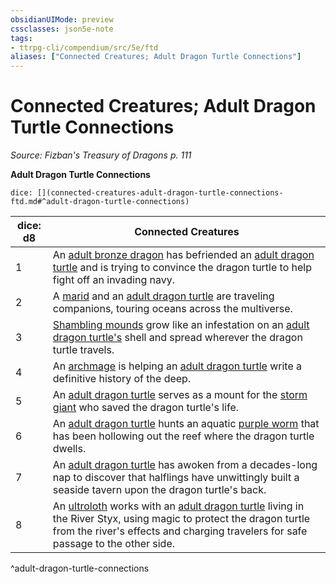 ```yaml
---
obsidianUIMode: preview
cssclasses: json5e-note
tags:
- ttrpg-cli/compendium/src/5e/ftd
aliases: ["Connected Creatures; Adult Dragon Turtle Connections"]
---
```

# Connected Creatures; Adult Dragon Turtle Connections
*Source: Fizban's Treasury of Dragons p. 111* 

**Adult Dragon Turtle Connections**

`dice: [](connected-creatures-adult-dragon-turtle-connections-ftd.md#^adult-dragon-turtle-connections)`

| dice: d8 | Connected Creatures |
|----------|---------------------|
| 1 | An [adult bronze dragon](adult-bronze-dragon.md) has befriended an [adult dragon turtle](dragon-turtle.md) and is trying to convince the dragon turtle to help fight off an invading navy. |
| 2 | A [marid](marid.md) and an [adult dragon turtle](dragon-turtle.md) are traveling companions, touring oceans across the multiverse. |
| 3 | [Shambling mounds](shambling-mound.md) grow like an infestation on an [adult dragon turtle's](dragon-turtle.md) shell and spread wherever the dragon turtle travels. |
| 4 | An [archmage](archmage.md) is helping an [adult dragon turtle](dragon-turtle.md) write a definitive history of the deep. |
| 5 | An [adult dragon turtle](dragon-turtle.md) serves as a mount for the [storm giant](storm-giant.md) who saved the dragon turtle's life. |
| 6 | An [adult dragon turtle](dragon-turtle.md) hunts an aquatic [purple worm](purple-worm.md) that has been hollowing out the reef where the dragon turtle dwells. |
| 7 | An [adult dragon turtle](dragon-turtle.md) has awoken from a decades-long nap to discover that halflings have unwittingly built a seaside tavern upon the dragon turtle's back. |
| 8 | An [ultroloth](ultroloth.md) works with an [adult dragon turtle](dragon-turtle.md) living in the River Styx, using magic to protect the dragon turtle from the river's effects and charging travelers for safe passage to the other side. |
^adult-dragon-turtle-connections